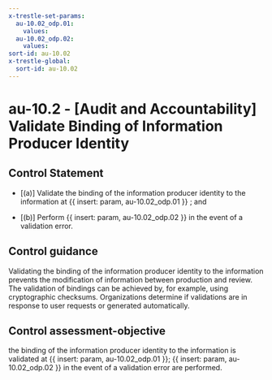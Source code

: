 ```yaml
---
x-trestle-set-params:
  au-10.02_odp.01:
    values:
  au-10.02_odp.02:
    values:
sort-id: au-10.02
x-trestle-global:
  sort-id: au-10.02
---
```


# au-10.2 - \[Audit and Accountability\] Validate Binding of Information Producer Identity

## Control Statement

- \[(a)\] Validate the binding of the information producer identity to the information at {{ insert: param, au-10.02_odp.01 }} ; and

- \[(b)\] Perform {{ insert: param, au-10.02_odp.02 }} in the event of a validation error.

## Control guidance

Validating the binding of the information producer identity to the information prevents the modification of information between production and review. The validation of bindings can be achieved by, for example, using cryptographic checksums. Organizations determine if validations are in response to user requests or generated automatically.

## Control assessment-objective

the binding of the information producer identity to the information is validated at {{ insert: param, au-10.02_odp.01 }};
{{ insert: param, au-10.02_odp.02 }} in the event of a validation error are performed.
